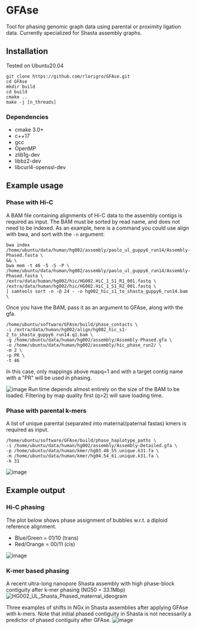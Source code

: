 # GFAse

Tool for phasing genomic graph data using parental or proximity ligation data. Currently specialized for Shasta assembly graphs.

## Installation

Tested on Ubuntu20.04 

```
git clone https://github.com/rlorigro/GFAse.git
cd GFAse
mkdir build
cd build
cmake ..
make -j [n_threads]
```

### Dependencies

- cmake 3.0+
- c++17
- gcc
- OpenMP
- zlib1g-dev
- libbz2-dev
- libcurl4-openssl-dev


## Example usage

### Phase with Hi-C
A BAM file containing alignments of Hi-C data to the assembly contigs is required as input. The BAM must be sorted by read name, and does not need to be indexed. As an example, here is a command you could use align with bwa, and sort with the `-n` argument:

```
bwa index /home/ubuntu/data/human/hg002/assembly/paolo_ul_guppy6_run14/Assembly-Phased.fasta \
&& \
bwa mem -t 46 -5 -S -P \
/home/ubuntu/data/human/hg002/assembly/paolo_ul_guppy6_run14/Assembly-Phased.fasta \
/extra/data/human/hg002/hic/HG002.HiC_1_S1_R1_001.fastq \
/extra/data/human/hg002/hic/HG002.HiC_1_S1_R2_001.fastq \
| samtools sort -n -@ 24 - -o hg002_hic_s1_to_shasta_guppy6_run14.bam \
```
Once you have the BAM, pass it as an argument to GFAse, along with the gfa.

```
/home/ubuntu/software/GFAse/build/phase_contacts \
-i /extra/data/human/hg002/align/hg002_hic_s1-2_to_shasta_guppy6_run14.q1.bam \
-g /home/ubuntu/data/human/hg002/assembly/Assembly-Phased.gfa \
-o /home/ubuntu/data/human/hg002/assembly/hic_phase_run2/ \
-m 2 \
-p PR \
-t 46
```
In this case, only mappings above mapq=1 and with a target contig name with a "PR" will be used in phasing.


![image](https://user-images.githubusercontent.com/28764332/169711948-651feac3-2f53-4a71-9608-913a09b215b4.png)
Run time depends almost entirely on the size of the BAM to be loaded. Filtering by map quality first (q>2) will save loading time. 


### Phase with parental k-mers
A list of unique parental (separated into maternal/paternal fastas) kmers is required as input.
```
/home/ubuntu/software/GFAse/build/phase_haplotype_paths \
-i /home/ubuntu/data/human/hg002/assembly/Assembly-Detailed.gfa \
-p /home/ubuntu/data/human/kmer/hg03.48_55.unique.k31.fa \
-m /home/ubuntu/data/human/kmer/hg04.54_61.unique.k31.fa \
-k 31
```
![image](https://user-images.githubusercontent.com/28764332/169711827-7f84d3c6-51e8-465d-9620-f2da047a15a1.png)


## Example output

### Hi-C phasing
The plot below shows phase assignment of bubbles w.r.t. a diploid reference alignment. 

- Blue/Green = 01/10 (trans)
- Red/Orange = 00/11 (cis)

![image](https://user-images.githubusercontent.com/28764332/169707905-7d6e688f-e07a-4cdc-a9e7-e19893132d80.png)

### K-mer based phasing

A recent ultra-long nanopore Shasta assembly with high phase-block contiguity after k-mer phasing (NG50 = 33.1Mbp)
![HG002_UL_Shasta_Phased_maternal_ideogram](https://user-images.githubusercontent.com/28764332/169709071-0d3696c2-8ffb-4cbd-b7af-4dd73ad83734.png)

Three examples of shifts in NGx in Shasta assemblies after applying GFAse with k-mers. Note that initial phased contiguity in Shasta is not necessarily a predictor of phased contiguity after GFAse.
![image](https://user-images.githubusercontent.com/28764332/169709283-db012bc4-5fc7-4eee-9901-59fe83293fd6.png)

